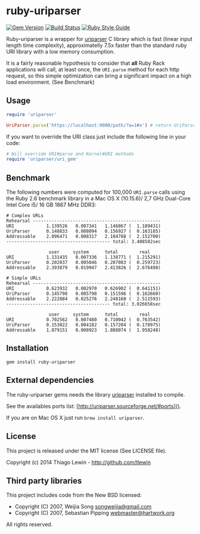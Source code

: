 # ruby-uriparser

[![Gem Version](https://badge.fury.io/rb/ruby-uriparser.png)](http://badge.fury.io/rb/ruby-uriparser)
[![Build Status](https://travis-ci.org/tlewin/ruby-uriparser.svg?branch=master)](https://travis-ci.org/tlewin/ruby-uriparser)
[![Ruby Style Guide](https://img.shields.io/badge/code_style-rubocop-brightgreen.svg)](https://github.com/rubocop-hq/rubocop)

Ruby-uriparser is a wrapper for [uriparser](http://uriparser.sourceforge.net/) C library which is fast (linear input length time complexity), approximatelly 7.5x faster than the standard ruby URI library with a low memory consumption.

It is a fairly reasonable hypothesis to consider that __all__ Ruby Rack applications will call, at least once, the `URI.parse` method for each http request, so this simple optimization can bring a significant impact on a high load environment. (See Benchmark)

## Usage

```ruby
require 'uriparser'

UriParser.parse('https://localhost:9000/path/?a=1#x') # return UriParser::URI object
```

If you want to override the URI class just include the following line in your code:

```ruby
# Will override URI#parse and Kernel#URI methods
require 'uriparser/uri_gem'
```

## Benchmark

The following numbers were computed for 100,000 `URI.parse` calls using the Ruby 2.6 benchmark library in a Mac OS X (10.15.6)/ 2,7 GHz Dual-Core Intel Core i5/ 16 GB 1867 MHz DDR3:

    # Complex URLs
    Rehearsal ------------------------------------------------
    URI            1.139526   0.007341   1.146867 (  1.189431)
    UriParser      0.148833   0.008094   0.156927 (  0.163185)
    Addressable    2.096471   0.008317   2.104788 (  2.152700)
    --------------------------------------- total: 3.408582sec

                    user     system      total        real
    URI            1.131435   0.007336   1.138771 (  1.215291)
    UriParser      0.202037   0.005046   0.207083 (  0.259723)
    Addressable    2.393879   0.019947   2.413826 (  2.676498)

    # Simple URLs
    Rehearsal ------------------------------------------------
    URI            0.623932   0.002970   0.626902 (  0.641151)
    UriParser      0.145798   0.005798   0.151596 (  0.162660)
    Addressable    2.222884   0.025276   2.248160 (  2.511593)
    --------------------------------------- total: 3.026658sec

                    user     system      total        real
    URI            0.702562   0.007480   0.710042 (  0.763542)
    UriParser      0.153022   0.004182   0.157204 (  0.170975)
    Addressable    1.879151   0.008923   1.888074 (  1.958248)

## Installation

    gem install ruby-uriparser

## External dependencies

The ruby-uriparser gems needs the library [uriparser](http://uriparser.sourceforge.net/) installed to compile.

See the availables ports list: [http://uriparser.sourceforge.net/#ports]().

If you are on Mac OS X just run `brew install uriparser`.

## License

This project is released under the MIT license (See LICENSE file).

Copyright (c) 2014 Thiago Lewin - http://github.com/tlewin

## Third party libraries

This project includes code from the New BSD licensed:
* Copyright (C) 2007, Weijia Song <songweijia@gmail.com>
* Copyright (C) 2007, Sebastian Pipping <webmaster@hartwork.org>

All rights reserved.
